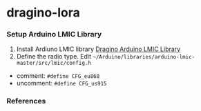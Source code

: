 # dragino-lora

### Setup Arduino LMIC Library

1. Install Ardiuno LMIC library [Dragino Arduino LMIC Library](https://github.com/dragino/arduino-lmic)
1. Define the radio type.  Edit `~/Arduino/libraries/arduino-lmic-master/src/lmic/config.h`
  - comment:   `#define CFG_eu868`
  - uncomment: `#define CFG_us915`

### References

